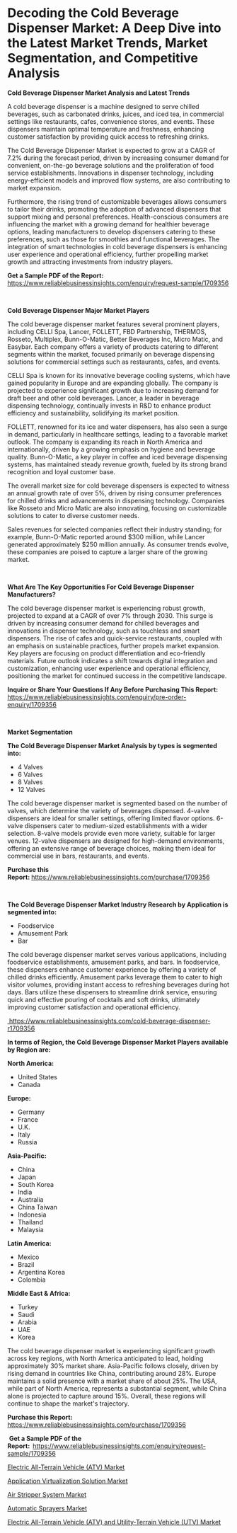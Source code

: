 <p><h1>Decoding the Cold Beverage Dispenser Market: A Deep Dive into the Latest Market Trends, Market Segmentation, and Competitive Analysis</h1></p><p><strong>Cold Beverage Dispenser Market Analysis and Latest Trends</strong></p>
<p><p>A cold beverage dispenser is a machine designed to serve chilled beverages, such as carbonated drinks, juices, and iced tea, in commercial settings like restaurants, cafes, convenience stores, and events. These dispensers maintain optimal temperature and freshness, enhancing customer satisfaction by providing quick access to refreshing drinks.</p><p>The Cold Beverage Dispenser Market is expected to grow at a CAGR of 7.2% during the forecast period, driven by increasing consumer demand for convenient, on-the-go beverage solutions and the proliferation of food service establishments. Innovations in dispenser technology, including energy-efficient models and improved flow systems, are also contributing to market expansion. </p><p>Furthermore, the rising trend of customizable beverages allows consumers to tailor their drinks, promoting the adoption of advanced dispensers that support mixing and personal preferences. Health-conscious consumers are influencing the market with a growing demand for healthier beverage options, leading manufacturers to develop dispensers catering to these preferences, such as those for smoothies and functional beverages. The integration of smart technologies in cold beverage dispensers is enhancing user experience and operational efficiency, further propelling market growth and attracting investments from industry players.</p></p>
<p><strong>Get a Sample PDF of the Report:&nbsp;</strong> <a href="https://www.reliablebusinessinsights.com/enquiry/request-sample/1709356?utm_campaign=1121&utm_medium=2&utm_source=Github&utm_content=ia&utm_term=27032025&utm_id=cold-beverage-dispenser">https://www.reliablebusinessinsights.com/enquiry/request-sample/1709356</a></p>
<p>&nbsp;</p>
<p><strong>Cold Beverage Dispenser Major Market Players</strong></p>
<p><p>The cold beverage dispenser market features several prominent players, including CELLI Spa, Lancer, FOLLETT, FBD Partnership, THERMOS, Rosseto, Multiplex, Bunn-O-Matic, Better Beverages Inc, Micro Matic, and Easybar. Each company offers a variety of products catering to different segments within the market, focused primarily on beverage dispensing solutions for commercial settings such as restaurants, cafes, and events.</p><p>CELLI Spa is known for its innovative beverage cooling systems, which have gained popularity in Europe and are expanding globally. The company is projected to experience significant growth due to increasing demand for draft beer and other cold beverages. Lancer, a leader in beverage dispensing technology, continually invests in R&D to enhance product efficiency and sustainability, solidifying its market position.</p><p>FOLLETT, renowned for its ice and water dispensers, has also seen a surge in demand, particularly in healthcare settings, leading to a favorable market outlook. The company is expanding its reach in North America and internationally, driven by a growing emphasis on hygiene and beverage quality. Bunn-O-Matic, a key player in coffee and iced beverage dispensing systems, has maintained steady revenue growth, fueled by its strong brand recognition and loyal customer base.</p><p>The overall market size for cold beverage dispensers is expected to witness an annual growth rate of over 5%, driven by rising consumer preferences for chilled drinks and advancements in dispensing technology. Companies like Rosseto and Micro Matic are also innovating, focusing on customizable solutions to cater to diverse customer needs.</p><p>Sales revenues for selected companies reflect their industry standing; for example, Bunn-O-Matic reported around $300 million, while Lancer generated approximately $250 million annually. As consumer trends evolve, these companies are poised to capture a larger share of the growing market.</p></p>
<p>&nbsp;</p>
<p><strong>What Are The Key Opportunities For Cold Beverage Dispenser Manufacturers?</strong></p>
<p><p>The cold beverage dispenser market is experiencing robust growth, projected to expand at a CAGR of over 7% through 2030. This surge is driven by increasing consumer demand for chilled beverages and innovations in dispenser technology, such as touchless and smart dispensers. The rise of cafes and quick-service restaurants, coupled with an emphasis on sustainable practices, further propels market expansion. Key players are focusing on product differentiation and eco-friendly materials. Future outlook indicates a shift towards digital integration and customization, enhancing user experience and operational efficiency, positioning the market for continued success in the competitive landscape.</p></p>
<p><strong>Inquire or Share Your Questions If Any Before Purchasing This Report:</strong> <a href="https://www.reliablebusinessinsights.com/enquiry/pre-order-enquiry/1709356?utm_campaign=1121&utm_medium=2&utm_source=Github&utm_content=ia&utm_term=27032025&utm_id=cold-beverage-dispenser">https://www.reliablebusinessinsights.com/enquiry/pre-order-enquiry/1709356</a></p>
<p>&nbsp;</p>
<p><strong>Market Segmentation</strong></p>
<p><strong>The Cold Beverage Dispenser Market Analysis by types is segmented into:</strong></p>
<p><ul><li>4 Valves</li><li>6 Valves</li><li>8 Valves</li><li>12 Valves</li></ul></p>
<p><p>The cold beverage dispenser market is segmented based on the number of valves, which determine the variety of beverages dispensed. 4-valve dispensers are ideal for smaller settings, offering limited flavor options. 6-valve dispensers cater to medium-sized establishments with a wider selection. 8-valve models provide even more variety, suitable for larger venues. 12-valve dispensers are designed for high-demand environments, offering an extensive range of beverage choices, making them ideal for commercial use in bars, restaurants, and events.</p></p>
<p><strong>Purchase this Report:&nbsp;</strong><a href="https://www.reliablebusinessinsights.com/purchase/1709356?utm_campaign=1121&utm_medium=2&utm_source=Github&utm_content=ia&utm_term=27032025&utm_id=cold-beverage-dispenser">https://www.reliablebusinessinsights.com/purchase/1709356</a></p>
<p>&nbsp;</p>
<p><strong>The Cold Beverage Dispenser Market Industry Research by Application is segmented into:</strong></p>
<p><ul><li>Foodservice</li><li>Amusement Park</li><li>Bar</li></ul></p>
<p><p>The cold beverage dispenser market serves various applications, including foodservice establishments, amusement parks, and bars. In foodservice, these dispensers enhance customer experience by offering a variety of chilled drinks efficiently. Amusement parks leverage them to cater to high visitor volumes, providing instant access to refreshing beverages during hot days. Bars utilize these dispensers to streamline drink service, ensuring quick and effective pouring of cocktails and soft drinks, ultimately improving customer satisfaction and operational efficiency.</p></p>
<p><a href="https://www.reliablebusinessinsights.com/cold-beverage-dispenser-r1709356?utm_campaign=1121&utm_medium=2&utm_source=Github&utm_content=ia&utm_term=27032025&utm_id=cold-beverage-dispenser">&nbsp;https://www.reliablebusinessinsights.com/cold-beverage-dispenser-r1709356</a></p>
<p><strong>In terms of Region, the Cold Beverage Dispenser Market Players available by Region are:</strong></p>
<p>
    <p> <strong> North America: </strong>
        <ul>
            <li>United States</li>
            <li>Canada</li>
        </ul>
        </p> 
    <p> <strong> Europe: </strong>
        <ul>
            <li>Germany</li>
            <li>France</li>
            <li>U.K.</li>
            <li>Italy</li>
            <li>Russia</li>
        </ul>
        </p> 
    <p> <strong> Asia-Pacific: </strong>
        <ul>
            <li>China</li>
            <li>Japan</li>
            <li>South Korea</li>
            <li>India</li>
            <li>Australia</li>
            <li>China Taiwan</li>
            <li>Indonesia</li>
            <li>Thailand</li>
            <li>Malaysia</li>
        </ul>
        </p> 
    <p> <strong> Latin America: </strong>
        <ul>
            <li>Mexico</li>
            <li>Brazil</li>
            <li>Argentina Korea</li>
            <li>Colombia</li>
        </ul>
        </p> 
    <p> <strong> Middle East & Africa: </strong>
        <ul>
            <li>Turkey</li>
            <li>Saudi</li>
            <li>Arabia</li>
            <li>UAE</li>
            <li>Korea</li>
        </ul>
    </p>
    </p>
<p><p>The cold beverage dispenser market is experiencing significant growth across key regions, with North America anticipated to lead, holding approximately 30% market share. Asia-Pacific follows closely, driven by rising demand in countries like China, contributing around 28%. Europe maintains a solid presence with a market share of about 25%. The USA, while part of North America, represents a substantial segment, while China alone is projected to capture around 15%. Overall, these regions will continue to shape the market's trajectory.</p></p>
<p><strong>Purchase this Report: </strong><a href="https://www.reliablebusinessinsights.com/purchase/1709356?utm_campaign=1121&utm_medium=2&utm_source=Github&utm_content=ia&utm_term=27032025&utm_id=cold-beverage-dispenser">https://www.reliablebusinessinsights.com/purchase/1709356</a></p>
<p>&nbsp;<strong>Get a Sample PDF of the Report:&nbsp;&nbsp;</strong><a href="https://www.reliablebusinessinsights.com/enquiry/request-sample/1709356?utm_campaign=1121&utm_medium=2&utm_source=Github&utm_content=ia&utm_term=27032025&utm_id=cold-beverage-dispenser">https://www.reliablebusinessinsights.com/enquiry/request-sample/1709356</a></p>
<p><strong></strong></p>
<p><p><a href="https://github.com/aarajlyre/Market-Research-Report-List-1/blob/main/electric-all-terrain-vehicle-atv-market.md?utm_campaign=1121&utm_medium=2&utm_source=Github&utm_content=ia&utm_term=27032025&utm_id=cold-beverage-dispenser">Electric All-Terrain Vehicle (ATV) Market</a></p><p><a href="https://github.com/raaschadonle/Market-Research-Report-List-1/blob/main/application-virtualization-solution-market.md?utm_campaign=1121&utm_medium=2&utm_source=Github&utm_content=ia&utm_term=27032025&utm_id=cold-beverage-dispenser">Application Virtualization Solution Market</a></p><p><a href="https://github.com/ritooesiaba/Market-Research-Report-List-1/blob/main/air-stripper-system-market.md?utm_campaign=1121&utm_medium=2&utm_source=Github&utm_content=ia&utm_term=27032025&utm_id=cold-beverage-dispenser">Air Stripper System Market</a></p><p><a href="https://github.com/palenjeppecd/Market-Research-Report-List-1/blob/main/automatic-sprayers-market.md?utm_campaign=1121&utm_medium=2&utm_source=Github&utm_content=ia&utm_term=27032025&utm_id=cold-beverage-dispenser">Automatic Sprayers Market</a></p><p><a href="https://github.com/sawrovpipolo/Market-Research-Report-List-1/blob/main/electric-all-terrain-vehicle-atv-and-utility-terrain-vehicle-utv-market.md?utm_campaign=1121&utm_medium=2&utm_source=Github&utm_content=ia&utm_term=27032025&utm_id=cold-beverage-dispenser">Electric All-Terrain Vehicle (ATV) and Utility-Terrain Vehicle (UTV) Market</a></p></p>